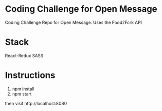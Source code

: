 # Coding Challenge for Open Message
Coding Challenge Repo for Open Message. Uses the Food2Fork API

# Stack
React-Redux
SASS

# Instructions

1. npm install
2. npm start

then visit http://localhost:8080
